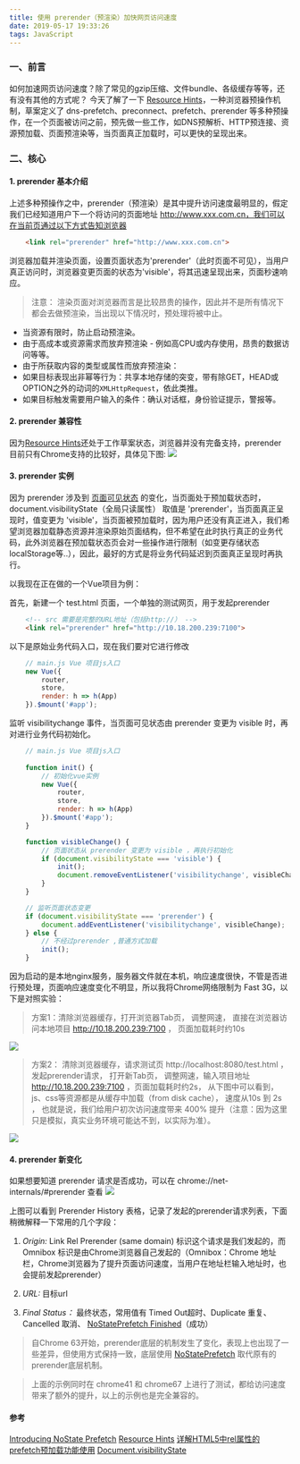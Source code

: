 ```yaml
---
title: 使用 prerender（预渲染）加快网页访问速度
date: 2019-05-17 19:33:26
tags: JavaScript
---
```



### 一、前言
如何加速网页访问速度？除了常见的gzip压缩、文件bundle、各级缓存等等，还有没有其他的方式呢？
今天了解了一下 [Resource Hints](https://www.w3.org/TR/resource-hints/#dfn-prerender)，一种浏览器预操作机制，草案定义了 dns-prefetch、preconnect、prefetch、prerender 等多种预操作，在一个页面被访问之前，预先做一些工作，如DNS预解析、HTTP预连接、资源预加载、页面预渲染等，当页面真正加载时，可以更快的呈现出来。


### 二、核心

#### 1. prerender 基本介绍
上述多种预操作之中，prerender（预渲染）是其中提升访问速度最明显的，假定我们已经知道用户下一个将访问的页面地址 http://www.xxx.com.cn，我们可以在当前页通过以下方式告知浏览器
```html
    <link rel="prerender" href="http://www.xxx.com.cn">
```
浏览器加载并渲染页面，设置页面状态为'prerender'（此时页面不可见），当用户真正访问时，浏览器变更页面的状态为'visible'，将其迅速呈现出来，页面秒速响应。

> 注意： 渲染页面对浏览器而言是比较昂贵的操作，因此并不是所有情况下都会去做预渲染，当出现以下情况时，预处理将被中止。

* 当资源有限时，防止启动预渲染。
* 由于高成本或资源需求而放弃预渲染 - 例如高CPU或内存使用，昂贵的数据访问等等。
* 由于所获取内容的类型或属性而放弃预渲染：
* 如果目标表现出非幂等行为：共享本地存储的突变，带有除GET，HEAD或OPTION之外的动词的`XMLHttpRequest`，依此类推。
* 如果目标触发需要用户输入的条件：确认对话框，身份验证提示，警报等。


#### 2. prerender 兼容性
因为[Resource Hints](https://www.w3.org/TR/resource-hints/#dfn-prerender)还处于工作草案状态，浏览器并没有完备支持，prerender 目前只有Chrome支持的比较好，具体见下图:
![](https://dknfeiov.github.io/images/files/prerender/prerender-broswer.PNG) 



#### 3. prerender 实例
因为 prerender 涉及到 [页面可见状态](https://developer.mozilla.org/zh-CN/docs/Web/API/Document/visibilityState) 的变化，当页面处于预加载状态时，document.visibilityState（全局只读属性） 取值是 'prerender'，当页面真正呈现时，值变更为 'visible'，当页面被预加载时，因为用户还没有真正进入，我们希望浏览器加载静态资源并渲染原始页面结构，但不希望在此时执行真正的业务代码，此外浏览器在预加载状态页会对一些操作进行限制（如变更存储状态localStorage等..），因此，最好的方式是将业务代码延迟到页面真正呈现时再执行。


以我现在正在做的一个Vue项目为例：

首先，新建一个 test.html 页面，一个单独的测试网页，用于发起prerender
```html 
    <!-- src 需要是完整的URL地址（包括http://） -->
    <link rel="prerender" href="http://10.18.200.239:7100">
```

以下是原始业务代码入口，现在我们要对它进行修改
```javascript
    // main.js Vue 项目js入口
    new Vue({
        router,
        store,
        render: h => h(App)
    }).$mount('#app');
```

监听 visibilitychange 事件，当页面可见状态由 prerender 变更为 visible 时，再对进行业务代码初始化。
```javascript
    // main.js Vue 项目js入口
    
    function init() {
        // 初始化vue实例
        new Vue({
            router,
            store,
            render: h => h(App)
        }).$mount('#app');
    }

    function visibleChange() {
        // 页面状态从 prerender 变更为 visible ，再执行初始化
        if (document.visibilityState === 'visible') {
            init(); 
            document.removeEventListener('visibilitychange', visibleChange);
        }
    }

    // 监听页面状态变更
    if (document.visibilityState === 'prerender') {
        document.addEventListener('visibilitychange', visibleChange);
    } else {
        // 不经过prerender ,普通方式加载
        init();
    }
```


因为启动的是本地nginx服务，服务器文件就在本机，响应速度很快，不管是否进行预处理，页面响应速度变化不明显，所以我将Chrome网络限制为 Fast 3G，以下是对照实验：

> 方案1：清除浏览器缓存，打开浏览器Tab页， 调整网速， 直接在浏览器访问本地项目 http://10.18.200.239:7100 ， 页面加载耗时约10s

![](https://dknfeiov.github.io/images/files/prerender/data-insight-no-cache.PNG) 


> 方案2：
清除浏览器缓存，请求测试页 http://localhost:8080/test.html ， 发起prerender请求， 打开新Tab页， 调整网速，输入项目地址 http://10.18.200.239:7100 ，页面加载耗时约2s， 从下图中可以看到，js、css等资源都是从缓存中加载（from disk cache）， 速度从10s 到 2s ， 也就是说，我们给用户初次访问速度带来 400% 提升（注意：因为这里只是模拟，真实业务环境可能达不到，以实际为准）。

![](https://dknfeiov.github.io/images/files/prerender/data-insight-prerender.PNG) 



#### 4. prerender 新变化

如果想要知道 prerender 请求是否成功，可以在 chrome://net-internals/#prerender 查看
![](https://dknfeiov.github.io/images/files/prerender/prerender-internal.PNG) 


上图可以看到 Prerender History 表格，记录了发起的prerender请求列表，下面稍微解释一下常用的几个字段：

1. *Origin:*  Link Rel Prerender (same domain) 标识这个请求是我们发起的，而 Omnibox 标识是由Chrome浏览器自己发起的（Omnibox：Chrome 地址栏，Chrome浏览器为了提升页面访问速度，当用户在地址栏输入地址时，也会提前发起prerender）

2. *URL:* 目标url

3. *Final Status：*  最终状态，常用值有 Timed Out超时、Duplicate 重复、Cancelled 取消、 [NoStatePrefetch Finished](https://developers.google.cn/web/updates/2018/07/nostate-prefetch)（成功）

> 自Chrome 63开始，prerender底层的机制发生了变化，表现上也出现了一些差异，但使用方式保持一致，底层使用 [NoStatePrefetch](https://developers.google.cn/web/updates/2018/07/nostate-prefetch) 取代原有的prerender底层机制。

> 上面的示例同时在 chrome41 和 chrome67 上进行了测试，都给访问速度带来了额外的提升，以上的示例也是完全兼容的。
 




#### 参考
[Introducing NoState Prefetch](https://developers.google.cn/web/updates/2018/07/nostate-prefetch)
[Resource Hints](https://www.w3.org/TR/resource-hints/#prerender)
[详解HTML5中rel属性的prefetch预加载功能使用](https://www.cnblogs.com/suyuwen1/p/5506397.html)
[Document​.visibility​State](https://developer.mozilla.org/zh-CN/docs/Web/API/Document/visibilityState)
